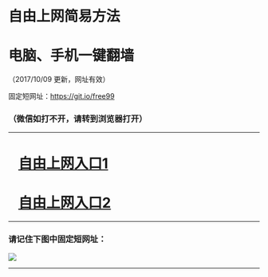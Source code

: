 ﻿# 自由上网简易方法

# 电脑、手机一键翻墙

（2017/10/09 更新，网址有效）

固定短网址：https://git.io/free99

### （微信如打不开，请转到浏览器打开）


***





# &nbsp;&nbsp; <a href="http://ft1021028505.fwq-tz-1001.info/fwqtz01.html?t=100900116006 " target="_blank">自由上网入口1</a>
# &nbsp;&nbsp; <a href="http://ft3064910499.fwq-tz-1002.info/fwqtz02.html?t=100900115574 " target="_blank">自由上网入口2</a>
***

### 请记住下图中固定短网址：

<img src="https://s3-us-west-2.amazonaws.com/fwq-1001/yjfq-20170905okok.png" /> 


***

